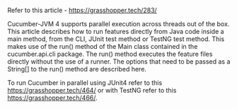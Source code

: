 Refer to this article - https://grasshopper.tech/283/

Cucumber-JVM 4 supports parallel execution across threads out of the box. This article describes how to run features directly from Java code inside a main method, from the CLI, JUnit test method or TestNG test method. This makes use of the run() method of the Main class contained in the cucumber.api.cli package. The run() method executes the feature files directly without the use of a runner. The options that need to be passed as a String[] to the run() method are described here.

To run Cucumber in parallel using JUnit4 refer to this https://grasshopper.tech/464/ or with TestNG refer to this https://grasshopper.tech/466/.
